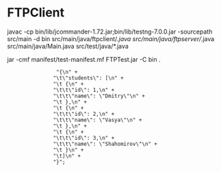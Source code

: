 # FTPClient

javac -cp bin/lib/jcommander-1.72.jar;bin/lib/testng-7.0.0.jar -sourcepath src/main -d bin src/main/java/ftpclient/*.java src/main/java/ftpserver/*.java src/main/java/Main.java src/test/java/*.java

jar -cmf manifest/test-manifest.mf FTPTest.jar -C bin .






                    "{\n" +
                   "\t\"students\": [\n" +
                   "\t {\n" +
                   "\t\t\"id\": 1,\n" +
                   "\t\t\"name\": \"Dmitry\"\n" +
                   "\t },\n" +
                   "\t {\n" +
                   "\t\t\"id\": 2,\n" +
                   "\t\t\"name\": \"Vasya\"\n" +
                   "\t },\n" +
                   "\t {\n" +
                   "\t\t\"id\": 3,\n" +
                   "\t\t\"name\": \"Shahomirov\"\n" +
                   "\t }\n" +
                   "\t]\n" +
                   "}";
